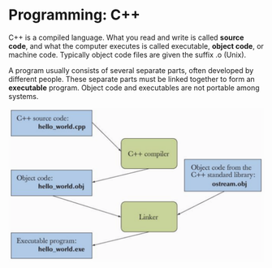 # Programming: C++

C++ is a compiled language. What you read and write is called **source code**, and what the computer executes is called executable, **object code**, or machine code. Typically object code files are given the suffix .o \(Unix\).

A program usually consists of several separate parts, often developed by different people. These separate parts must be linked together to form an **executable** program. Object code and executables are not portable among systems.

![](.gitbook/assets/screen-shot-2019-01-11-at-9.11.57-pm.png)



